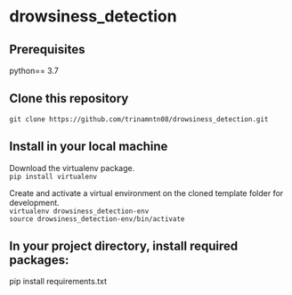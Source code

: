 # drowsiness_detection

## Prerequisites
python== 3.7

## Clone this repository
`git clone https://github.com/trinamntn08/drowsiness_detection.git`

## Install in your local machine
Download the virtualenv package.
<br/> `pip install virtualenv`

Create and activate a virtual environment on the cloned template folder for development.
<br/>`virtualenv drowsiness_detection-env`
<br/>`source drowsiness_detection-env/bin/activate`

## In your project directory, install required packages:
pip install requirements.txt
